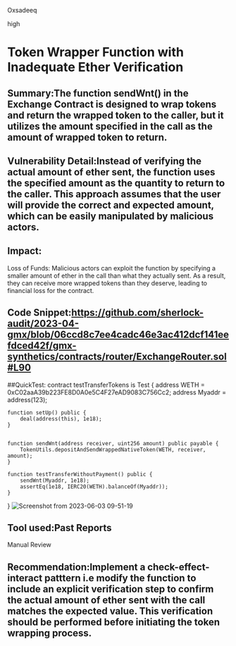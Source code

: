 Oxsadeeq

high

# Token Wrapper Function with Inadequate Ether Verification

## Summary:The function sendWnt() in the  Exchange Contract  is designed to wrap tokens and return the wrapped token to the caller, but it utilizes the amount specified in the call as the amount of wrapped token to return.
## Vulnerability Detail:Instead of verifying the actual amount of ether sent, the function uses the specified amount as the quantity to return to the caller. This approach assumes that the user will provide the correct and expected amount, which can be easily manipulated by malicious actors.

## Impact:
Loss of Funds: Malicious actors can exploit the function by specifying a smaller amount of ether in the call than what they actually sent. As a result, they can receive more wrapped tokens than they deserve, leading to financial loss for the contract.



## Code Snippet:https://github.com/sherlock-audit/2023-04-gmx/blob/06ccd8c7ee4cadc46e3ac412dcf141eefdced42f/gmx-synthetics/contracts/router/ExchangeRouter.sol#L90
##QuickTest: 
contract testTransferTokens is Test {
    address WETH = 0xC02aaA39b223FE8D0A0e5C4F27eAD9083C756Cc2;
    address Myaddr = address(123);

    function setUp() public {
        deal(address(this), 1e18);
    }


    function sendWnt(address receiver, uint256 amount) public payable {
        TokenUtils.depositAndSendWrappedNativeToken(WETH, receiver, amount);
    }

    function testTransferWithoutPayment() public {
        sendWnt(Myaddr, 1e18);
        assertEq(1e18, IERC20(WETH).balanceOf(Myaddr));
    }
}
![Screenshot from 2023-06-03 09-51-19](https://github.com/sherlock-audit/2023-04-gmx-Saediek/assets/103950568/12495fb6-9c39-488b-a810-5965222eebca)


## Tool used:Past Reports

Manual Review


## Recommendation:Implement a check-effect-interact patttern i.e modify the function to include an explicit verification step to confirm the actual amount of ether sent with the call matches the expected value. This verification should be performed before initiating the token wrapping process.

